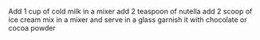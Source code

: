 Add 1 cup of cold milk in a mixer
 add 2 teaspoon of nutella
add 2 scoop of ice cream
 mix in a mixer
and serve in a glass
garnish it with chocolate or cocoa powder  
